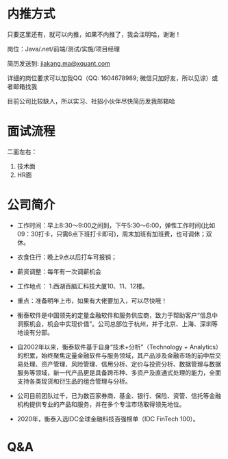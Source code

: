 # 内推方式
只要这里还有，就可以内推，如果不内推了，我会注明哈，谢谢！

岗位：Java/.net/前端/测试/实施/项目经理

简历发送到: jiakang.ma@xquant.com

详细的岗位要求可以加我QQ（QQ: 1604678989; 微信只加好友，所以见谅）或者邮箱找我

目前公司比较缺人，所以实习、社招小伙伴尽快简历发我邮箱哈

# 面试流程
二面左右：
1. 技术面
2. HR面

# 公司简介

- 工作时间：早上8:30～9:00之间到，下午5:30～6:00，弹性工作时间(比如09：30打卡，只需6点下班打卡即可)，周末加班有加班费，也可调休；双休。
- 衣食住行：晚上9点以后打车可报销；
- 薪资调整：每年有一次调薪机会
- 工作地点：
	1.西湖百脑汇科技大厦10、11、12楼。
- 重点：准备明年上市，如果有大佬要加入，可以尽快哦！

- 衡泰软件是中国领先的定量金融软件和服务供应商，致力于帮助客户“信息中洞察机会，机会中实现价值”。公司总部位于杭州，并于北京、上海、深圳等地设有分部。
- 自2002年以来，衡泰软件基于自身“技术+分析”（Technology + Analytics）的积累，始终聚焦定量金融软件与服务领域，其产品涉及金融市场的前中后交易处理、资产管理、风险管理、信用分析、定价与投资分析、数据管理与数据服务等领域，新一代产品更是具备跨币种、多资产及直通式处理的能力，全面支持各类现货和衍生品的组合管理与分析。 
- 公司目前团队过千，已为数百家券商、基金、银行、保险、资管、信托等金融机构提供专业的产品和服务，并在多个专注市场取得领先地位。
- 2020年，衡泰入选IDC全球金融科技百强榜单（IDC FinTech 100）。

# Q&A

